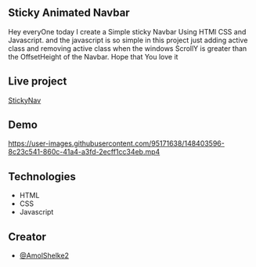 ## Sticky Animated Navbar

Hey everyOne today I create a Simple sticky Navbar Using HTMl CSS and Javascript. and the javascript is so simple in this project just adding active class and removing active class when the windows ScrollY is greater than the OffsetHeight of the Navbar. Hope that You love it

## Live project
[StickyNav](https://sticky-navbar-one.vercel.app/)



## Demo

https://user-images.githubusercontent.com/95171638/148403596-8c23c541-860c-41a4-a3fd-2ecff1cc34eb.mp4

## Technologies

- HTML
- CSS
- Javascript

## Creator

- [@AmolShelke2](https://www.github.com/AmolShelke2)


